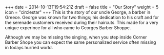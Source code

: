 +++
date = 2014-10-13T19:54:21Z
draft = false
title = "Our Story"
weight = 5
icon = "circlestar"
+++
This is the story of our uncle George, a barber in Greece.  George was known for two things; his dedication to his craft and for the serenade customers received during their haircuts.
This made for a very unique experince for all who came to Georges Barber Shoppe.

Although we may be missing the singing, when you step inside Corner Barber Shope you can expect the same personalized service often missing in todays hurried world.
